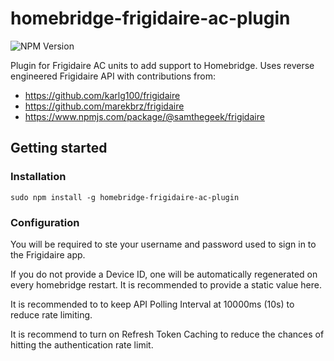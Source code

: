 # homebridge-frigidaire-ac-plugin
![NPM Version](https://img.shields.io/npm/v/%40reedptaylor%2Fhomebridge-frigidaire-ac-plugin)

Plugin for Frigidaire AC units to add support to Homebridge. Uses reverse engineered Frigidaire API with contributions from:
- https://github.com/karlg100/frigidaire
- https://github.com/marekbrz/frigidaire
- https://www.npmjs.com/package/@samthegeek/frigidaire

## Getting started 

### Installation

```sudo npm install -g homebridge-frigidaire-ac-plugin```

### Configuration

You will be required to ste your username and password used to sign in to the Frigidaire app.

If you do not provide a Device ID, one will be automatically regenerated on every homebridge restart. It is recommended to provide a static value here.

It is recommended to to keep API Polling Interval at 10000ms (10s) to reduce rate limiting.

It is recommend to turn on Refresh Token Caching to reduce the chances of hitting the authentication rate limit.